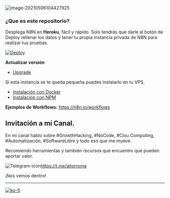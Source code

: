 ![image-20210506104427925](https://tva1.sinaimg.cn/large/008i3skNgy1gq8sv4q7cqj303k03kweo.jpg)



### ¿Que es este repositorio?

Desplega N8N en **Heroku**, fácil y rápido. Solo tendrás que darle al botón de Deploy rellenar los datos y tener tu propia instancia privada de N8N para realizar tus pruebas.



[![Deploy](https://www.herokucdn.com/deploy/button.svg)](https://heroku.com/deploy?template=https://github.com/aitorroma/n8n-heroku)



**Actualizar versión**

* [Upgrade](https://github.com/aitorroma/n8n-heroku/blob/main/Upgrade.md)

Si esta instancia se te queda pequeña puedes instalarlo en tu VPS.

* [Instalación con Docker](https://www.comunidad-n8n.com/instalacion-con-docker/)
* [Instalación con NPM](https://www.comunidad-n8n.com/instalacion-con-npm/)

**Ejemplos de Workflows:** https://n8n.io/workflows



## Invitación a mi Canal.

En mi canal hablo sobre #GrowthHacking, #NoCode, #Clou Computing, #Automatización, #SoftwareLibre y todo eso que me mueve. 

Recomiendo herramientas y también recursos que encuentro que pueden aportar valor.  

![Telegram-icon](https://tva1.sinaimg.cn/large/008i3skNgy1guctnvd002j600w00w0r202.jpg)https://t.me/aitorroma

¡Nos vemos dentro!

----------------------------------------------------------

[![ko-fi](https://ko-fi.com/img/githubbutton_sm.svg)](https://ko-fi.com/J3J64AN17)


